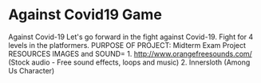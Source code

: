 # Against Covid19 Game 
 Against Covid-19 Let's go forward in the fight against Covid-19. Fight for 4 levels in the platformers.  PURPOSE OF PROJECT: Midterm Exam Project  RESOURCES IMAGES and SOUND= 1. http://www.orangefreesounds.com/ (Stock audio - Free sound effects, loops and music) 2. Innersloth (Among Us Character)
